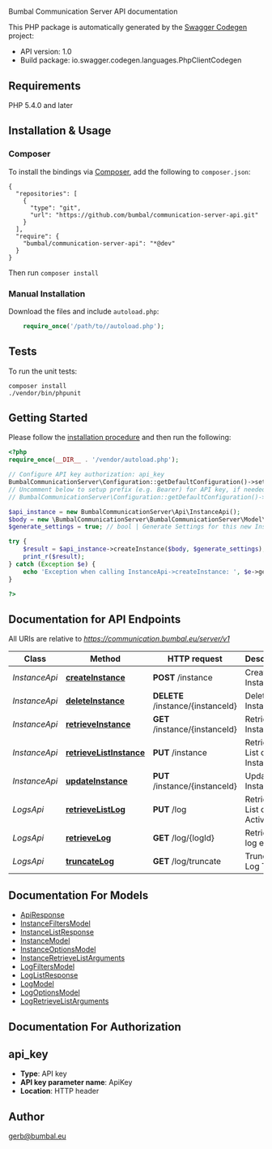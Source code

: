 # 
Bumbal Communication Server API documentation

This PHP package is automatically generated by the [Swagger Codegen](https://github.com/swagger-api/swagger-codegen) project:

- API version: 1.0
- Build package: io.swagger.codegen.languages.PhpClientCodegen

## Requirements

PHP 5.4.0 and later

## Installation & Usage
### Composer

To install the bindings via [Composer](http://getcomposer.org/), add the following to `composer.json`:

```
{
  "repositories": [
    {
      "type": "git",
      "url": "https://github.com/bumbal/communication-server-api.git"
    }
  ],
  "require": {
    "bumbal/communication-server-api": "*@dev"
  }
}
```

Then run `composer install`

### Manual Installation

Download the files and include `autoload.php`:

```php
    require_once('/path/to//autoload.php');
```

## Tests

To run the unit tests:

```
composer install
./vendor/bin/phpunit
```

## Getting Started

Please follow the [installation procedure](#installation--usage) and then run the following:

```php
<?php
require_once(__DIR__ . '/vendor/autoload.php');

// Configure API key authorization: api_key
BumbalCommunicationServer\Configuration::getDefaultConfiguration()->setApiKey('ApiKey', 'YOUR_API_KEY');
// Uncomment below to setup prefix (e.g. Bearer) for API key, if needed
// BumbalCommunicationServer\Configuration::getDefaultConfiguration()->setApiKeyPrefix('ApiKey', 'Bearer');

$api_instance = new BumbalCommunicationServer\Api\InstanceApi();
$body = new \BumbalCommunicationServer\BumbalCommunicationServer\Model\InstanceModel(); // \BumbalCommunicationServer\BumbalCommunicationServer\Model\InstanceModel | Instance object
$generate_settings = true; // bool | Generate Settings for this new Instance

try {
    $result = $api_instance->createInstance($body, $generate_settings);
    print_r($result);
} catch (Exception $e) {
    echo 'Exception when calling InstanceApi->createInstance: ', $e->getMessage(), PHP_EOL;
}

?>
```

## Documentation for API Endpoints

All URIs are relative to *https://communication.bumbal.eu/server/v1*

Class | Method | HTTP request | Description
------------ | ------------- | ------------- | -------------
*InstanceApi* | [**createInstance**](docs/Api/InstanceApi.md#createinstance) | **POST** /instance | Create a Instance
*InstanceApi* | [**deleteInstance**](docs/Api/InstanceApi.md#deleteinstance) | **DELETE** /instance/{instanceId} | Delete a Instance
*InstanceApi* | [**retrieveInstance**](docs/Api/InstanceApi.md#retrieveinstance) | **GET** /instance/{instanceId} | Retrieve a Instance
*InstanceApi* | [**retrieveListInstance**](docs/Api/InstanceApi.md#retrievelistinstance) | **PUT** /instance | Retrieve List of Instances
*InstanceApi* | [**updateInstance**](docs/Api/InstanceApi.md#updateinstance) | **PUT** /instance/{instanceId} | Update an Instance
*LogsApi* | [**retrieveListLog**](docs/Api/LogsApi.md#retrievelistlog) | **PUT** /log | Retrieve List of Activities
*LogsApi* | [**retrieveLog**](docs/Api/LogsApi.md#retrievelog) | **GET** /log/{logId} | Retrieve a log entry
*LogsApi* | [**truncateLog**](docs/Api/LogsApi.md#truncatelog) | **GET** /log/truncate | Truncate Log Table


## Documentation For Models

 - [ApiResponse](docs/Model/ApiResponse.md)
 - [InstanceFiltersModel](docs/Model/InstanceFiltersModel.md)
 - [InstanceListResponse](docs/Model/InstanceListResponse.md)
 - [InstanceModel](docs/Model/InstanceModel.md)
 - [InstanceOptionsModel](docs/Model/InstanceOptionsModel.md)
 - [InstanceRetrieveListArguments](docs/Model/InstanceRetrieveListArguments.md)
 - [LogFiltersModel](docs/Model/LogFiltersModel.md)
 - [LogListResponse](docs/Model/LogListResponse.md)
 - [LogModel](docs/Model/LogModel.md)
 - [LogOptionsModel](docs/Model/LogOptionsModel.md)
 - [LogRetrieveListArguments](docs/Model/LogRetrieveListArguments.md)


## Documentation For Authorization


## api_key

- **Type**: API key
- **API key parameter name**: ApiKey
- **Location**: HTTP header


## Author

gerb@bumbal.eu


